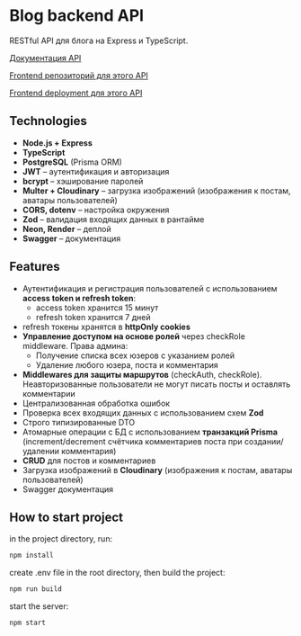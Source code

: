 # Blog backend API

RESTful API для блога на Express и TypeScript.

[Документация API](https://blog-backend-prisma-sv62.onrender.com/api-docs/)

[Frontend репозиторий для этого API](https://github.com/TatyanaZakiryanova/blog-frontend)

[Frontend deployment для этого API](https://blogaboutit.netlify.app/)

## Technologies

- **Node.js + Express**
- **TypeScript**
- **PostgreSQL** (Prisma ORM)
- **JWT** – аутентификация и авторизация
- **bcrypt** – хэширование паролей
- **Multer + Cloudinary** – загрузка изображений (изображения к постам, аватары пользователей)
- **CORS, dotenv** – настройка окружения
- **Zod** – валидация входящих данных в рантайме
- **Neon, Render** – деплой
- **Swagger** – документация

## Features

- Аутентификация и регистрация пользователей с использованием **access token и refresh token**:
  - access token хранится 15 минут
  - refresh token хранится 7 дней
- refresh токены хранятся в **httpOnly cookies**
- **Управление доступом на основе ролей** через checkRole middleware. Права админа:
  - Получение списка всех юзеров с указанием ролей
  - Удаление любого юзера, поста и комментария
- **Middlewares для защиты маршрутов** (checkAuth, checkRole). Неавторизованные пользователи не могут писать посты и оставлять комментарии
- Централизованная обработка ошибок
- Проверка всех входящих данных с использованием схем **Zod**
- Строго типизированные DTO
- Атомарные операции с БД с использованием **транзакций Prisma** (increment/decrement счётчика комментариев поста при создании/удалении комментария)
- **CRUD** для постов и комментариев
- Загрузка изображений в **Cloudinary** (изображения к постам, аватары пользователей)
- Swagger документация

## How to start project

in the project directory, run:

```bash
npm install
```

create .env file in the root directory, then build the project:

```bash
npm run build
```

start the server:

```bash
npm start
```
